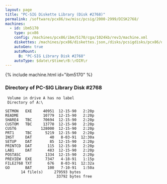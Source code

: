 ```yaml
---
layout: page
title: "PC-SIG Diskette Library (Disk #2768)"
permalink: /software/pcx86/sw/misc/pcsig/2000-2999/DISK2768/
machines:
  - id: ibm5170
    type: pcx86
    config: /machines/pcx86/ibm/5170/cga/1024kb/rev3/machine.xml
    diskettes: /machines/pcx86/diskettes.json,/disks/pcsigdisks/pcx86/diskettes.json
    autoGen: true
    autoMount:
      B: "PC-SIG Library Disk #2768"
    autoType: $date\r$time\rB:\rDIR\r
---
```


{% include machine.html id="ibm5170" %}

### Directory of PC-SIG Library Disk #2768

     Volume in drive A has no label
     Directory of A:\

    SETMON   EXE     40951  12-15-90   2:20p
    README           10779  12-15-90   2:20p
    SHARE4   TBC     70694  12-15-90   2:20p
    CUSTOM   TBC     13770  12-15-90   2:20p
    CUST6           128000  12-15-90   2:20p
    PRT1     TBC      5219  12-15-90   2:20p
    INST     DAT        40   8-03-91  12:30a
    SETUP    DAT        85  12-15-90   2:20p
    PRINTCD  DAT       115  12-15-90   2:20p
    LAB1     DAT       483  12-15-90   2:20p
    POSTASC           1334  12-15-90   2:20p
    PREVIEW  EXE      7347   4-18-91   1:15p
    FILE2768 TXT       676   8-03-91  12:32a
    GO       BAT       100   7-10-91   1:50a
           14 file(s)     279593 bytes
                           33792 bytes free
